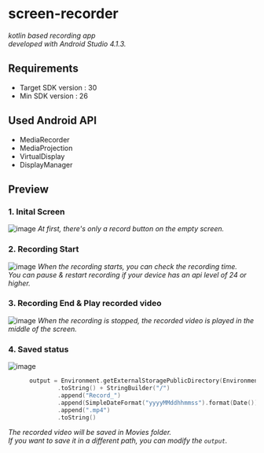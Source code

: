 # screen-recorder
_kotlin based recording app_
<br/>
_developed with Android Studio 4.1.3._
 
## Requirements
- Target SDK version : 30
- Min SDK version : 26
 
## Used Android API
- MediaRecorder
- MediaProjection
- VirtualDisplay
- DisplayManager
 
## Preview
### 1. Inital Screen
![image](https://user-images.githubusercontent.com/62126092/119584405-6eeae800-be03-11eb-9e64-48be8d9ecfdd.png)
_At first, there's only a record button on the empty screen._

### 2. Recording Start
![image](https://user-images.githubusercontent.com/62126092/119584427-790ce680-be03-11eb-8997-0168a88f41af.png)
_When the recording starts, you can check the recording time._
<br/>
_You can pause & restart recording if your device has an api level of 24 or higher._

### 3. Recording End & Play recorded video
![image](https://user-images.githubusercontent.com/62126092/119584439-7f9b5e00-be03-11eb-9d70-c4a45395416d.png)
_When the recording is stopped, the recorded video is played in the middle of the screen._

### 4. Saved status
![image](https://user-images.githubusercontent.com/62126092/119105142-fe854500-ba57-11eb-9171-be450481ac71.png)
```kotlin
      output = Environment.getExternalStoragePublicDirectory(Environment.DIRECTORY_MOVIES)
              .toString() + StringBuilder("/")
              .append("Record_")
              .append(SimpleDateFormat("yyyyMMddhhmmss").format(Date()))
              .append(".mp4")
              .toString()
```
_The recorded video will be saved in Movies folder._
<br/>
_If you want to save it in a different path, you can modify the `output`._

